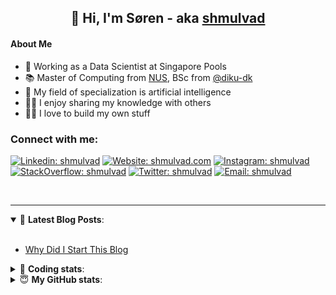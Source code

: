 <h2 align="center">
	👋 Hi, I'm Søren - aka <a href="https://shmulvad.com">shmulvad</a>
</h2>

#### About Me
- 🤖 Working as a Data Scientist at Singapore Pools
- 📚 Master of Computing from [NUS], BSc from [@diku-dk]
- 🧠 My field of specialization is artificial intelligence
- 👨‍🏫 I enjoy sharing my knowledge with others
- 👨‍💻 I love to build my own stuff

### Connect with me:

[![Linkedin: shmulvad](https://img.shields.io/badge/shmulvad-blue?style=flat&logo=Linkedin&logoColor=white)][linkedin]
[![Website: shmulvad.com](https://img.shields.io/badge/shmulvad.com-47CCCC?&style=flat&logo=Google-Chrome&logoColor=white)][website]
[![Instagram: shmulvad](https://img.shields.io/badge/-@shmulvad-purple?style=flat&logo=Instagram&logoColor=white)][instagram]
[![StackOverflow: shmulvad](https://img.shields.io/badge/shmulvad-FE7A16?style=flat&logo=stack-overflow&logoColor=white)][stackOverflow]
[![Twitter: shmulvad](https://img.shields.io/badge/@shmulvad-1ca0f1?style=flat&logo=twitter&logoColor=white)][twitter]
[![Email: shmulvad](https://img.shields.io/badge/shmulvad-D14836?style=flat&logo=gmail&logoColor=white)][mail]

<br />

---

<details open>
 <summary>📕 <b>Latest Blog Posts</b>: </summary>

<br>

<!-- BLOG-POST-LIST:START -->
- [Why Did I Start This Blog](https://shmulvad.com/blog/why-did-start-this-blog)
<!-- BLOG-POST-LIST:END -->

</details>

<!-- --- -->

<details>
 <summary>🤖 <b>Coding stats</b>: </summary>

<br>

NOTE: Doesn't track coding at work or work done in environments such as Jupyter Notebooks.

<!--START_SECTION:waka-->
![Code Time](http://img.shields.io/badge/Code%20Time-2%2C495%20hrs%206%20mins-blue)

**I'm a Night 🦉** 

```text
🌞 Morning                481 commits         ██░░░░░░░░░░░░░░░░░░░░░░░   08.77 % 
🌆 Daytime                1491 commits        ███████░░░░░░░░░░░░░░░░░░   27.19 % 
🌃 Evening                2184 commits        ██████████░░░░░░░░░░░░░░░   39.83 % 
🌙 Night                  1327 commits        ██████░░░░░░░░░░░░░░░░░░░   24.20 % 
```


📊 **This Week I Spent My Time On** 

```text
💬 Programming Languages: 
Python                   11 hrs 43 mins      ███████████████████░░░░░░   77.86 % 
Other                    2 hrs 15 mins       ████░░░░░░░░░░░░░░░░░░░░░   14.98 % 
Text                     32 mins             █░░░░░░░░░░░░░░░░░░░░░░░░   03.57 % 
Bash                     18 mins             █░░░░░░░░░░░░░░░░░░░░░░░░   02.04 % 
YAML                     8 mins              ░░░░░░░░░░░░░░░░░░░░░░░░░   00.98 % 

🔥 Editors: 
VS Code                  12 hrs 49 mins      █████████████████████░░░░   85.23 % 
Zsh                      2 hrs 13 mins       ████░░░░░░░░░░░░░░░░░░░░░   14.77 % 

🐱‍💻 Projects: 
overvaagning-admin       11 hrs 11 mins      ███████████████████░░░░░░   74.34 % 
km24-core                1 hr 28 mins        ██░░░░░░░░░░░░░░░░░░░░░░░   09.77 % 
table-notifier           1 hr 11 mins        ██░░░░░░░░░░░░░░░░░░░░░░░   07.87 % 
hit-locator              56 mins             ██░░░░░░░░░░░░░░░░░░░░░░░   06.21 % 
company-scrapers         16 mins             ░░░░░░░░░░░░░░░░░░░░░░░░░   01.82 % 
```


 Last Updated on 07/05/2024 18:41:33 UTC
<!--END_SECTION:waka-->

</details>

<!-- --- -->

<details>
 <summary>😇 <b>My GitHub stats</b>: </summary>

<br>

<img align="left" alt="shmulvad's Github Stats" src="https://github-readme-stats.vercel.app/api?username=shmulvad&show_icons=true&hide_border=true" />

</details>



[website]: https://shmulvad.com
[twitter]: https://twitter.com/shmulvad
[linkedin]: https://linkedin.com/in/shmulvad
[instagram]: https://instagram.com/shmulvad
[stackOverflow]: https://stackoverflow.com/users/9248793/shmulvad
[mail]: mailto:shmulvad@gmail.com
[@diku-dk]: https://github.com/diku-dk
[github]: https://github.com/shmulvad
[NUS]: https://www.nus.edu.sg